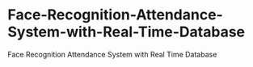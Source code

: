 # Face-Recognition-Attendance-System-with-Real-Time-Database
Face Recognition Attendance System with Real Time Database
